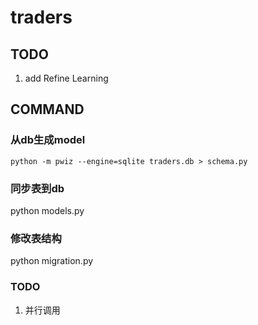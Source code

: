# traders

## TODO
1. add Refine Learning

## COMMAND

### 从db生成model 
`python -m pwiz --engine=sqlite traders.db > schema.py`

### 同步表到db
python models.py

### 修改表结构
python migration.py

### TODO
1. 并行调用